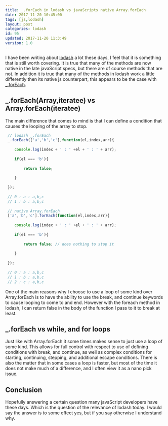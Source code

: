 ```yaml
---
title: _.forEach in lodash vs javaScripts native Array.forEach
date: 2017-11-20 10:45:00
tags: [js,lodash]
layout: post
categories: lodash
id: 95
updated: 2017-11-20 11:3:49
version: 1.0
---
```


I have been writing about [lodash](https://lodash.com/) a lot these days, I feel that it is something that is still worth covering. It is true that many of the methods are now native in the late javaScript specs, but there are of course methods that are not. In addition it is true that many of the methods in lodash work a little differently then its native js counterpart, this appears to be the case with [\_.forEach](https://lodash.com/docs/4.17.4#forEach).

<!-- more -->

## \_.forEach(Array,iteratee) vs Array.forEach(iteratee)

The main difference that comes to mind is that I can define a condition that causes the looping of the array to stop.

```js
 // lodash _.forEach
 _.forEach(['a','b','c'],function(el,index,arr){
 
    console.log(index + ' : ' +el + ' : ' + arr);
 
    if(el === 'b'){
 
        return false;
 
    }
 
 });
 
 // 0 : a : a,b,c
 // 1 : b : a,b,c
 
 // native Array.forEach
 ['a','b','c'].forEach(function(el,index,arr){
 
    console.log(index + ' : ' +el + ' : ' + arr);
 
    if(el === 'b'){
 
        return false; // does nothing to stop it
 
    }
 
 });
 
 // 0 : a : a,b,c
 // 1 : b : a,b,c
 // 2 : c : a,b,c
```

One of the main reasons why I choose to use a loop of some kind over Array.forEach is to have the ability to use the break, and continue keywords to cause looping to come to and end. However with the foreach method in lodash, I can return false in the body of the function I pass to it to break at least.

## \_.forEach vs while, and for loops

Just like with Array.forEach it some times makes sense to just use a loop of some kind. This allows for full control with respect to use of defining conditions with break, and continue, as well as complex conditions for starting, continuing, stepping, and additional escape conditions. There is also the matter that in some cases a loop is faster, but most of the time it does not make much of a difference, and I often view it as a nano pick issue.

## Conclusion

Hopefully answering a certain question many javaScript developers have these days. Which is the question of the relevance of lodash today. I would say the answer is to some effect yes, but if you say otherwise I understand why.